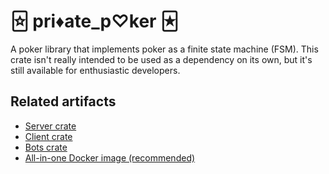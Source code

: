 # 🃟 pri♦ate_p♡ker 🃏︎

A poker library that implements poker as a finite state machine (FSM).
This crate isn't really intended to be used as a dependency on its own, but
it's still available for enthusiastic developers.

## Related artifacts

- [Server crate][1]
- [Client crate][2]
- [Bots crate][3]
- [All-in-one Docker image (recommended)][4]

[1]: https://crates.io/crates/pp_server
[2]: https://crates.io/crates/pp_client
[3]: https://crates.io/crates/pp_bots
[4]: https://hub.docker.com/r/ognf/poker
